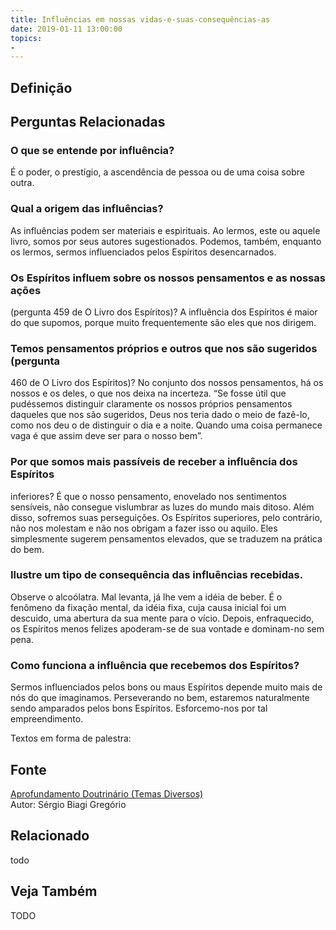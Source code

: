 ```yaml
---
title: Influências em nossas vidas-e-suas-consequências-as
date: 2019-01-11 13:00:00
topics: 
- 
---
```


## Definição


## Perguntas Relacionadas

### O que se entende por influência?
É o poder, o prestígio, a ascendência de pessoa ou de uma coisa sobre
outra.

### Qual a origem das influências?
As influências podem ser materiais e espirituais. Ao lermos, este ou
aquele livro, somos por seus autores sugestionados. Podemos, também,
enquanto os lermos, sermos influenciados pelos Espíritos desencarnados.

### Os Espíritos influem sobre os nossos pensamentos e as nossas ações
(pergunta 459 de O Livro dos Espíritos)?
A influência dos Espíritos é maior do que supomos, porque muito
frequentemente são eles que nos dirigem.

### Temos pensamentos próprios e outros que nos são sugeridos (pergunta
460 de O Livro dos Espíritos)?
No conjunto dos nossos pensamentos, há os nossos e os deles, o que nos
deixa na incerteza. “Se fosse útil que pudéssemos distinguir claramente
os nossos próprios pensamentos daqueles que nos são sugeridos, Deus nos
teria dado o meio de fazê-lo, como nos deu o de distinguir o dia e a
noite. Quando uma coisa permanece vaga é que assim deve ser para o nosso
bem”.

### Por que somos mais passíveis de receber a influência dos Espíritos
inferiores?
É que o nosso pensamento, enovelado nos sentimentos sensíveis, não
consegue vislumbrar as luzes do mundo mais ditoso. Além disso, sofremos
suas perseguições. Os Espíritos superiores, pelo contrário, não nos
molestam e não nos obrigam a fazer isso ou aquilo. Eles simplesmente
sugerem pensamentos elevados, que se traduzem na prática do bem.

### Ilustre um tipo de consequência das influências recebidas.

Observe o alcoólatra. Mal levanta, já lhe vem a idéia de beber. É o
fenômeno da fixação mental, da idéia fixa, cuja causa inicial foi um
descuido, uma abertura da sua mente para o vício. Depois, enfraquecido,
os Espíritos menos felizes apoderam-se de sua vontade e dominam-no sem
pena.

### Como funciona a influência que recebemos dos Espíritos?
Sermos influenciados pelos bons ou maus Espíritos depende muito mais de
nós do que imaginamos. Perseverando no bem, estaremos naturalmente sendo
amparados pelos bons Espíritos. Esforcemo-nos por tal empreendimento.


Textos em forma de palestra:



## Fonte
[Aprofundamento Doutrinário (Temas Diversos)](https://sites.google.com/view/aprofundamentodoutrinario/influências-em-nossas-vidas-e-suas-consequências-as)  
Autor: Sérgio Biagi Gregório



## Relacionado
todo

## Veja Também
TODO


